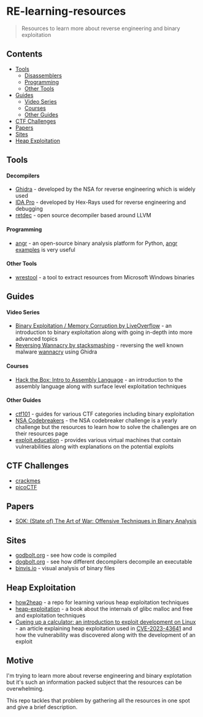 # RE-learning-resources
> Resources to learn more about reverse engineering and binary exploitation
## Contents
- [Tools](#tools)
    - [Disassemblers](#disassemblers)
    - [Programming](#programming)
    - [Other Tools](#other-tools)
- [Guides](#guides)
    - [Video Series](#video-series)
    - [Courses](#courses)
    - [Other Guides](#other-guides)
- [CTF Challenges](#ctf-challenges)
- [Papers](#papers)
- [Sites](#sites)
- [Heap Exploitation](#heap-exploitation)

## Tools
#### Decompilers
- [Ghidra](https://ghidra-sre.org/) - developed by the NSA for reverse engineering which is widely used
- [IDA Pro](https://hex-rays.com/ida-pro/) - developed by Hex-Rays used for reverse engineering and debugging
- [retdec](https://github.com/avast/retdec) - open source decompiler based around LLVM
#### Programming
- [angr](https://angr.io/) - an open-source binary analysis platform for Python, [angr examples](https://docs.angr.io/en/latest/examples.html) is very useful
#### Other Tools
- [wrestool](https://linux.die.net/man/1/wrestool) - a tool to extract resources from Microsoft Windows binaries
## Guides
#### Video Series
- [Binary Exploitation / Memory Corruption by LiveOverflow](https://www.youtube.com/playlist?list=PLhixgUqwRTjxglIswKp9mpkfPNfHkzyeN) - an introduction to binary exploitation along with going in-depth into more advanced topics
- [Reversing Wannacry by stacksmashing](https://www.youtube.com/playlist?list=PLniOzp3l9V83Yf52IXJTvW9rjstdqkduP) - reversing the well known malware [wannacry](https://en.wikipedia.org/wiki/WannaCry_ransomware_attack#:~:text=WannaCry%20is%20a%20ransomware%20cryptoworm,WanaCrypt0r%202.0%2C%20and%20Wanna%20Decryptor.) using Ghidra
#### Courses
- [Hack the Box: Intro to Assembly Language](https://academy.hackthebox.com/module/details/85) - an introduction to the assembly language along with surface level exploitation techniques
#### Other Guides
- [ctf101](https://ctf101.org/) - guides for various CTF categories including binary exploitation
- [NSA Codebreakers](https://nsa-codebreaker.org/resources) - the NSA codebreaker challenge is a yearly challenge but the resources to learn how to solve the challenges are on their resources page
- [exploit.education](http://exploit.education/) - provides various virtual machines that contain vulnerabilities along with explanations on the potential exploits

## CTF Challenges 
- [crackmes](https://crackmes.one/)
- [picoCTF](https://picoctf.org/)

## Papers   
- [SOK: (State of) The Art of War: Offensive Techniques in Binary Analysis](https://ieeexplore.ieee.org/document/7546500)

## Sites
- [godbolt.org](https://godbolt.org/) - see how code is compiled
- [dogbolt.org](https://dogbolt.org/) - see how different decompilers decompile an executable
- [binvis.io](https://binvis.io/#/) - visual analysis of binary files

## Heap Exploitation
- [how2heap](https://github.com/shellphish/how2heap) - a repo for learning various heap exploitation techniques
- [heap-exploitation](https://heap-exploitation.dhavalkapil.com/) - a book about the internals of glibc malloc and free and exploitation techniques
- [Cueing up a calculator: an introduction to exploit development on Linux](https://github.blog/2023-12-06-cueing-up-a-calculator-an-introduction-to-exploit-development-on-linux/) - an article explaining heap exploitation used in [CVE-2023-43641](https://nvd.nist.gov/vuln/detail/CVE-2023-43641) and how the vulnerability was discovered along with the development of an exploit

## Motive
I'm trying to learn more about reverse engineering and binary explotation but it's such an information packed subject that the resources can be overwhelming. 

This repo tackles that problem by gathering all the resources in one spot and give a brief description.